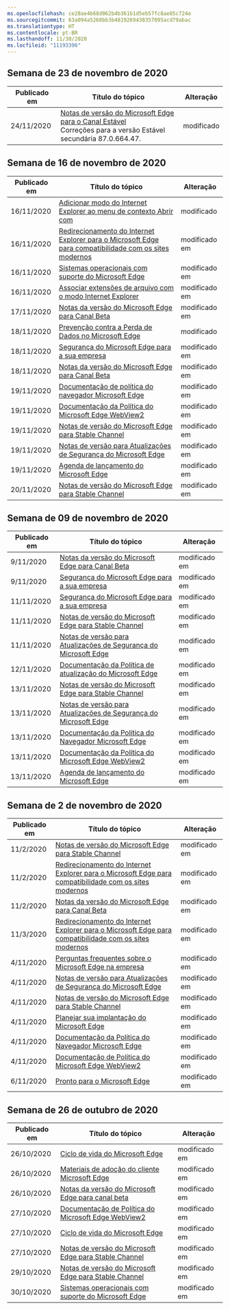 ```yaml
---
ms.openlocfilehash: ce28ae4b68d062b4b361b1d5eb57fc8ae85c724e
ms.sourcegitcommit: 63a094a5268bb3b4819269438357095acd79abac
ms.translationtype: HT
ms.contentlocale: pt-BR
ms.lasthandoff: 11/30/2020
ms.locfileid: "11193396"
---
```

<!-- This file is generated automatically each week. Changes made to this file will be overwritten.-->

## Semana de 23 de novembro de 2020

| Publicado em |Título do tópico | Alteração |
|------|------------|--------|
| 24/11/2020 | [Notas de versão do Microsoft Edge para o Canal Estável](/DeployEdge/microsoft-edge-relnote-stable-channel)<br>Correções para a versão Estável secundária 87.0.664.47. | modificado |


## Semana de 16 de novembro de 2020


| Publicado em |Título do tópico | Alteração |
|------|------------|--------|
| 16/11/2020 | [Adicionar modo do Internet Explorer ao menu de contexto Abrir com](/DeployEdge/edge-ie-mode-add-guidance-filetype-associations) | modificado |
| 16/11/2020 | [Redirecionamento do Internet Explorer para o Microsoft Edge para compatibilidade com os sites modernos](/DeployEdge/edge-learnmore-neededge) | modificado em |
| 16/11/2020 | [Sistemas operacionais com suporte do Microsoft Edge](/DeployEdge/microsoft-edge-supported-operating-systems) | modificado em |
| 16/11/2020 | [Associar extensões de arquivo com o modo Internet Explorer](/DeployEdge/edge-ie-mode-add-guidance-filetype-associations) | modificado em |
| 17/11/2020 | [Notas da versão do Microsoft Edge para Canal Beta](/DeployEdge/microsoft-edge-relnote-beta-channel) | modificado em |
| 18/11/2020 | [Prevenção contra a Perda de Dados no Microsoft Edge](/DeployEdge/microsoft-edge-security-dlp) | modificado |
| 18/11/2020 | [Segurança do Microsoft Edge para a sua empresa](/DeployEdge/ms-edge-security-for-business) | modificado em |
| 18/11/2020 | [Notas da versão do Microsoft Edge para Canal Beta](/DeployEdge/microsoft-edge-relnote-beta-channel) | modificado em |
| 19/11/2020 | [Documentação de política do navegador Microsoft Edge](/DeployEdge/microsoft-edge-policies) | modificado em |
| 19/11/2020 | [Documentação da Política do Microsoft Edge WebView2](/DeployEdge/microsoft-edge-webview-policies) | modificado em |
| 19/11/2020 | [Notas de versão do Microsoft Edge para Stable Channel](/DeployEdge/microsoft-edge-relnote-stable-channel) | modificado em |
| 19/11/2020 | [Notas de versão para Atualizações de Segurança do Microsoft Edge](/DeployEdge/microsoft-edge-relnotes-security) | modificado em |
| 19/11/2020 | [Agenda de lançamento do Microsoft Edge](/DeployEdge/microsoft-edge-release-schedule) | modificado em |
| 20/11/2020 | [Notas de versão do Microsoft Edge para Stable Channel](/DeployEdge/microsoft-edge-relnote-stable-channel) | modificado em |


## Semana de 09 de novembro de 2020


| Publicado em |Título do tópico | Alteração |
|------|------------|--------|
| 9/11/2020 | [Notas da versão do Microsoft Edge para Canal Beta](/DeployEdge/microsoft-edge-relnote-beta-channel) | modificado em |
| 9/11/2020 | [Segurança do Microsoft Edge para a sua empresa](/DeployEdge/ms-edge-security-for-business) | modificado em |
| 11/11/2020 | [Segurança do Microsoft Edge para a sua empresa](/DeployEdge/ms-edge-security-for-business) | modificado em |
| 11/11/2020 | [Notas de versão do Microsoft Edge para Stable Channel](/DeployEdge/microsoft-edge-relnote-stable-channel) | modificado em |
| 11/11/2020 | [Notas de versão para Atualizações de Segurança do Microsoft Edge](/DeployEdge/microsoft-edge-relnotes-security) | modificado em |
| 12/11/2020 | [Documentação da Política de atualização do Microsoft Edge](/DeployEdge/microsoft-edge-update-policies) | modificado em |
| 13/11/2020 | [Notas de versão do Microsoft Edge para Stable Channel](/DeployEdge/microsoft-edge-relnote-stable-channel) | modificado em |
| 13/11/2020 | [Notas de versão para Atualizações de Segurança do Microsoft Edge](/DeployEdge/microsoft-edge-relnotes-security) | modificado em |
| 13/11/2020 | [Documentação da Política do Navegador Microsoft Edge](/DeployEdge/microsoft-edge-policies) | modificado em |
| 13/11/2020 | [Documentação da Política do Microsoft Edge WebView2](/DeployEdge/microsoft-edge-webview-policies) | modificado em |
| 13/11/2020 | [Agenda de lançamento do Microsoft Edge](/DeployEdge/microsoft-edge-release-schedule) | modificado em |


## Semana de 2 de novembro de 2020


| Publicado em |Título do tópico | Alteração |
|------|------------|--------|
| 11/2/2020 | [Notas de versão do Microsoft Edge para Stable Channel](/DeployEdge/microsoft-edge-relnote-stable-channel) | modificado em |
| 11/2/2020 | [Redirecionamento do Internet Explorer para o Microsoft Edge para compatibilidade com os sites modernos](/DeployEdge/edge-learnmore-neededge) | modificado em |
| 11/2/2020 | [Notas da versão do Microsoft Edge para Canal Beta](/DeployEdge/microsoft-edge-relnote-beta-channel) | modificado em |
| 11/3/2020 | [Redirecionamento do Internet Explorer para o Microsoft Edge para compatibilidade com os sites modernos](/DeployEdge/edge-learnmore-neededge) | modificado em |
| 4/11/2020 | [Perguntas frequentes sobre o Microsoft Edge na empresa](/DeployEdge/faqs-edge-in-the-enterprise) | modificado em |
| 4/11/2020 | [Notas de versão para Atualizações de Segurança do Microsoft Edge](/DeployEdge/microsoft-edge-relnotes-security) | modificado em |
| 4/11/2020 | [Notas de versão do Microsoft Edge para Stable Channel](/DeployEdge/microsoft-edge-relnote-stable-channel) | modificado em |
| 4/11/2020 | [Planejar sua implantação do Microsoft Edge](/DeployEdge/deploy-edge-plan-deployment) | modificado em |
| 4/11/2020 | [Documentação da Política do Navegador Microsoft Edge](/DeployEdge/microsoft-edge-policies) | modificado em |
| 4/11/2020 | [Documentação de Política do Microsoft Edge WebView2](/DeployEdge/microsoft-edge-webview-policies) | modificado em |
| 6/11/2020 | [Pronto para o Microsoft Edge](/DeployEdge/deploy-edge-ready-for-edge) | modificado em |


## Semana de 26 de outubro de 2020


| Publicado em |Título do tópico | Alteração |
|------|------------|--------|
| 26/10/2020 | [Ciclo de vida do Microsoft Edge](/DeployEdge/microsoft-edge-support-lifecycle) | modificado em |
| 26/10/2020 | [Materiais de adoção do cliente Microsoft Edge](/DeployEdge/microsoft-edge-customer-adoption-kit) | modificado em |
| 26/10/2020 | [Notas da versão do Microsoft Edge para canal beta](/DeployEdge/microsoft-edge-relnote-beta-channel) | modificado em |
| 27/10/2020 | [Documentação de Política do Microsoft Edge WebView2](/DeployEdge/microsoft-edge-webview-policies) | modificado em |
| 27/10/2020 | [Ciclo de vida do Microsoft Edge](/DeployEdge/microsoft-edge-support-lifecycle) | modificado em |
| 27/10/2020 | [Notas de versão do Microsoft Edge para Stable Channel](/DeployEdge/microsoft-edge-relnote-stable-channel) | modificado em |
| 29/10/2020 | [Notas de versão do Microsoft Edge para Stable Channel](/DeployEdge/microsoft-edge-relnote-stable-channel) | modificado em |
| 30/10/2020 | [Sistemas operacionais com suporte do Microsoft Edge](/DeployEdge/microsoft-edge-supported-operating-systems) | modificado em |
